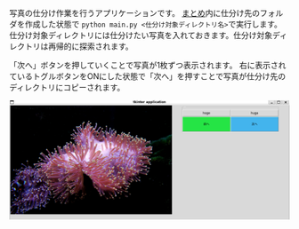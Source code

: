 写真の仕分け作業を行うアプリケーションです。
[まとめ](まとめ)内に仕分け先のフォルダを作成した状態で `python main.py <仕分け対象ディレクトリ名>`で実行します。仕分け対象ディレクトリには仕分けたい写真を入れておきます。仕分け対象ディレクトリは再帰的に探索されます。

「次へ」ボタンを押していくことで写真が1枚ずつ表示されます。
右に表示されているトグルボタンをONにした状態で「次へ」を押すことで写真が仕分け先のディレクトリにコピーされます。

![](picture/picture-classifier-image.png)